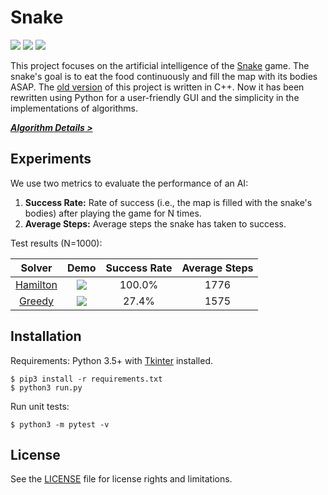 # Snake

[![][travis-badge]][travis-build] [![][appveyor-badge]][appveyor-build] ![][python-badge]

This project focuses on the artificial intelligence of the [Snake][snake-wiki] game. The snake's goal is to eat the food continuously and fill the map with its bodies ASAP. The [old version][snake-proj-old] of this project is written in C++. Now it has been rewritten using Python for a user-friendly GUI and the simplicity in the implementations of algorithms.

***[Algorithm Details >][algorithms-doc]***

## Experiments

We use two metrics to evaluate the performance of an AI:

1. **Success Rate:** Rate of success (i.e., the map is filled with the snake's bodies) after playing the game for N times.
2. **Average Steps:** Average steps the snake has taken to success.

Test results (N=1000):

| Solver | Demo | Success Rate | Average Steps |
| :----: | :--: | :----------: | :-----------: |
|[Hamilton][hamilton-doc]|![][demo-hamilton]|100.0%|1776|
|[Greedy][greedy-doc]|![][demo-greedy]|27.4%|1575|

## Installation

Requirements: Python 3.5+ with [Tkinter][tkinter-doc] installed.

```
$ pip3 install -r requirements.txt
$ python3 run.py
```

Run unit tests:

```
$ python3 -m pytest -v
```

## License

See the [LICENSE](./LICENSE) file for license rights and limitations.


[snake-proj-old]: https://github.com/chuyangliu/Snake/tree/7227f5e0f3185b07e9e3de1ac5c19a17b9de3e3c

[travis-build]: https://travis-ci.org/chuyangliu/Snake
[travis-badge]: https://travis-ci.org/chuyangliu/Snake.svg?branch=dev_refactor
[appveyor-build]: https://ci.appveyor.com/project/chuyangliu/snake/branch/master
[appveyor-badge]: https://ci.appveyor.com/api/projects/status/d4agff8ef7d9tfxh/branch/master?svg=true
[python-badge]: https://img.shields.io/badge/python-3.5%2C%203.6-blue.svg

[snake-wiki]: https://en.wikipedia.org/wiki/Snake_(video_game)
[tkinter-doc]: https://docs.python.org/3.6/library/tkinter.html
[algorithms-doc]: ./docs/algorithms.md
[greedy-doc]: ./docs/algorithms.md#greedy-solver
[hamilton-doc]: ./docs/algorithms.md#hamilton-solver

[demo-hamilton]: ./docs/images/solver_hamilton.gif
[demo-greedy]: ./docs/images/solver_greedy.gif
